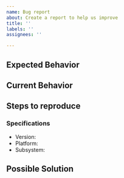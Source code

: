 ```yaml
---
name: Bug report
about: Create a report to help us improve
title: ''
labels: ''
assignees: ''

---
```


## Expected Behavior

## Current Behavior

## Steps to reproduce

### Specifications

- Version:
- Platform:
- Subsystem:

## Possible Solution
